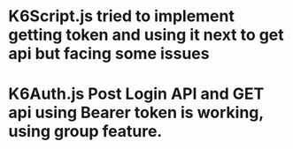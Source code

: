 # K6Script.js tried to implement getting token and using it next to get api but facing some issues
# K6Auth.js Post Login API and GET api using Bearer token is working, using group feature.
